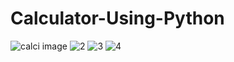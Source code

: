 # Calculator-Using-Python


![calci image](https://github.com/yeshipratiksha/Calculator-Using-Python/assets/136492279/554b62eb-565b-4277-a8b0-4914f6713354)
![2](https://github.com/yeshipratiksha/Calculator-Using-Python/assets/136492279/2dc24b24-5da4-4f0a-abea-cebcec45035d)
![3](https://github.com/yeshipratiksha/Calculator-Using-Python/assets/136492279/c32a02d4-cf54-45d3-9ddc-39ea61156727)
![4](https://github.com/yeshipratiksha/Calculator-Using-Python/assets/136492279/438ef31a-63af-4fa5-bf6e-e00f49031733)

